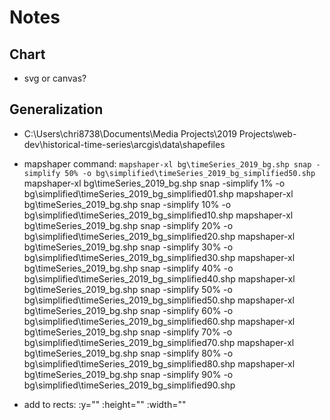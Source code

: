 # Notes

## Chart

- svg or canvas?

## Generalization

- C:\Users\chri8738\Documents\Media Projects\2019 Projects\web-dev\historical-time-series\arcgis\data\shapefiles
- mapshaper command:
  `mapshaper-xl bg\timeSeries_2019_bg.shp snap -simplify 50% -o bg\simplified\timeSeries_2019_bg_simplified50.shp`
  mapshaper-xl bg\timeSeries_2019_bg.shp snap -simplify 1% -o bg\simplified\timeSeries_2019_bg_simplified01.shp
  mapshaper-xl bg\timeSeries_2019_bg.shp snap -simplify 10% -o bg\simplified\timeSeries_2019_bg_simplified10.shp
  mapshaper-xl bg\timeSeries_2019_bg.shp snap -simplify 20% -o bg\simplified\timeSeries_2019_bg_simplified20.shp
  mapshaper-xl bg\timeSeries_2019_bg.shp snap -simplify 30% -o bg\simplified\timeSeries_2019_bg_simplified30.shp
  mapshaper-xl bg\timeSeries_2019_bg.shp snap -simplify 40% -o bg\simplified\timeSeries_2019_bg_simplified40.shp
  mapshaper-xl bg\timeSeries_2019_bg.shp snap -simplify 50% -o bg\simplified\timeSeries_2019_bg_simplified50.shp
  mapshaper-xl bg\timeSeries_2019_bg.shp snap -simplify 60% -o bg\simplified\timeSeries_2019_bg_simplified60.shp
  mapshaper-xl bg\timeSeries_2019_bg.shp snap -simplify 70% -o bg\simplified\timeSeries_2019_bg_simplified70.shp
  mapshaper-xl bg\timeSeries_2019_bg.shp snap -simplify 80% -o bg\simplified\timeSeries_2019_bg_simplified80.shp
  mapshaper-xl bg\timeSeries_2019_bg.shp snap -simplify 90% -o bg\simplified\timeSeries_2019_bg_simplified90.shp

- add to rects:
  :y=""
  :height=""
  :width=""

